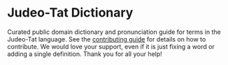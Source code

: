 
# Judeo-Tat Dictionary

Curated public domain dictionary and pronunciation guide for terms in the Judeo-Tat language. See the [contributing guide](https://github.com/drumworkteam/term/blob/make/.github/contributing.md) for details on how to contribute. We would love your support, even if it is just fixing a word or adding a single definition. Thank you for all your help!